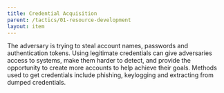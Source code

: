 ```yaml
---
title: Credential Acquisition
parent: /tactics/01-resource-development
layout: item
---
```


<p>The adversary is trying to steal account names, passwords and authentication tokens. Using legitimate credentials can give adversaries access to systems, make them harder to detect, and provide the opportunity to create more accounts to help achieve their goals. Methods used to get credentials include phishing, keylogging and extracting from dumped credentials.</p>

